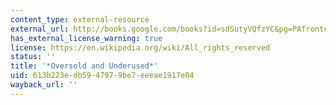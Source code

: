 ```yaml
---
content_type: external-resource
external_url: http://books.google.com/books?id=sdSutyVQfzYC&pg=PAfrontcover
has_external_license_warning: true
license: https://en.wikipedia.org/wiki/All_rights_reserved
status: ''
title: '*Oversold and Underused*'
uid: 613b223e-db59-4797-9be7-eeeae1917e04
wayback_url: ''
---
```

